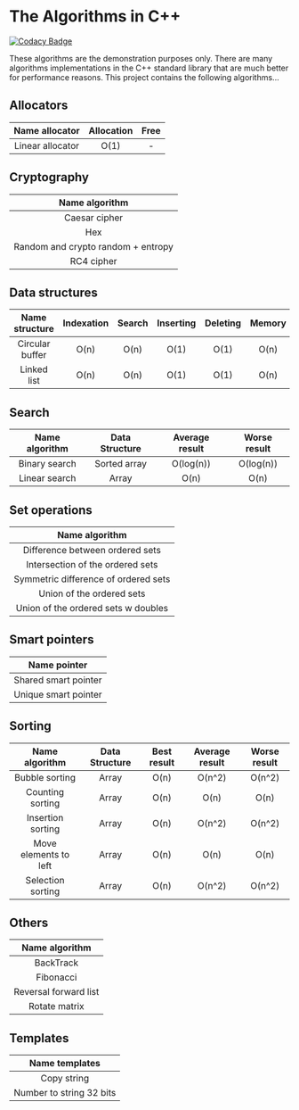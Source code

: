 # The Algorithms in C++

[![Codacy Badge](https://api.codacy.com/project/badge/Grade/761ad7446aa5491e95ce143758656c04)](https://www.codacy.com/app/Alexandr/Algorithms?utm_source=github.com&amp;utm_medium=referral&amp;utm_content=Alexandr/Algorithms&amp;utm_campaign=Badge_Grade)

These algorithms are the demonstration purposes only. There are
many algorithms implementations in the C++ standard
library that are much better for performance reasons. This
project contains the following algorithms...

## Allocators

| Name allocator     | Allocation | Free   |
|:------------------:|:----------:|:------:|
| Linear allocator   | O(1)       | -      |

## Cryptography

| Name algorithm                           |
|:----------------------------------------:|
| Caesar cipher                            |
| Hex                                      |
| Random and crypto random + entropy       |
| RC4 cipher                               |

## Data structures

| Name structure     | Indexation  | Search         | Inserting    | Deleting    | Memory |
|:------------------:|:-----------:|:--------------:|:------------:|:-----------:|:------:|
| Circular buffer    | O(n)        | O(n)           | O(1)         | O(1)        | O(n)   |
| Linked list        | O(n)        | O(n)           | O(1)         | O(1)        | O(n)   |

## Search

| Name algorithm    | Data Structure | Average result | Worse result |
|:-----------------:|:--------------:|:--------------:|:------------:|
| Binary search     | Sorted array   | O(log(n))      | O(log(n))    |
| Linear search     | Array          | O(n)           | O(n)         |

## Set operations

| Name algorithm                        |
|:-------------------------------------:|
| Difference between ordered sets       |
| Intersection of the ordered sets      |
| Symmetric difference of ordered sets  |
| Union of the ordered sets             |
| Union of the ordered sets w doubles   |

## Smart pointers

| Name pointer          |
|:---------------------:|
| Shared smart pointer  |
| Unique smart pointer  |

## Sorting

| Name algorithm        |Data Structure | Best result  | Average result | Worse result |
|:---------------------:|:-------------:|:------------:|:--------------:|:------------:|
| Bubble sorting        |  Array        | O(n)         | O(n^2)         | O(n^2)       |
| Counting sorting      |  Array        | O(n)         | O(n)           | O(n)         |
| Insertion sorting     |  Array        | O(n)         | O(n^2)         | O(n^2)       |
| Move elements to left |  Array        | O(n)         | O(n)           | O(n)         |
| Selection sorting     |  Array        | O(n)         | O(n^2)         | O(n^2)       |

## Others
| Name algorithm         |
|:----------------------:|
| BackTrack              |
| Fibonacci              |
| Reversal forward list  |
| Rotate matrix          |

## Templates
| Name templates               |
|:----------------------------:|
| Copy string				   |
| Number to string 32 bits     |